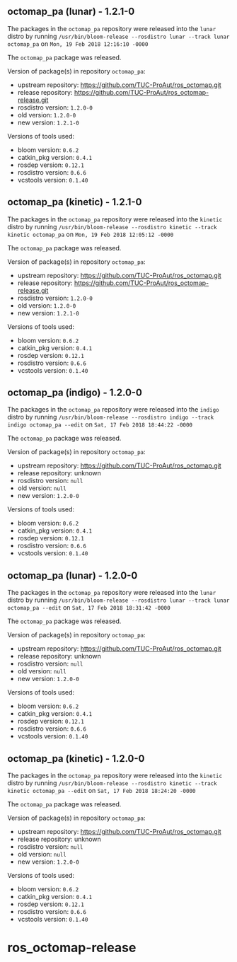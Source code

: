 ## octomap_pa (lunar) - 1.2.1-0

The packages in the `octomap_pa` repository were released into the `lunar` distro by running `/usr/bin/bloom-release --rosdistro lunar --track lunar octomap_pa` on `Mon, 19 Feb 2018 12:16:10 -0000`

The `octomap_pa` package was released.

Version of package(s) in repository `octomap_pa`:

- upstream repository: https://github.com/TUC-ProAut/ros_octomap.git
- release repository: https://github.com/TUC-ProAut/ros_octomap-release.git
- rosdistro version: `1.2.0-0`
- old version: `1.2.0-0`
- new version: `1.2.1-0`

Versions of tools used:

- bloom version: `0.6.2`
- catkin_pkg version: `0.4.1`
- rosdep version: `0.12.1`
- rosdistro version: `0.6.6`
- vcstools version: `0.1.40`


## octomap_pa (kinetic) - 1.2.1-0

The packages in the `octomap_pa` repository were released into the `kinetic` distro by running `/usr/bin/bloom-release --rosdistro kinetic --track kinetic octomap_pa` on `Mon, 19 Feb 2018 12:05:12 -0000`

The `octomap_pa` package was released.

Version of package(s) in repository `octomap_pa`:

- upstream repository: https://github.com/TUC-ProAut/ros_octomap.git
- release repository: https://github.com/TUC-ProAut/ros_octomap-release.git
- rosdistro version: `1.2.0-0`
- old version: `1.2.0-0`
- new version: `1.2.1-0`

Versions of tools used:

- bloom version: `0.6.2`
- catkin_pkg version: `0.4.1`
- rosdep version: `0.12.1`
- rosdistro version: `0.6.6`
- vcstools version: `0.1.40`


## octomap_pa (indigo) - 1.2.0-0

The packages in the `octomap_pa` repository were released into the `indigo` distro by running `/usr/bin/bloom-release --rosdistro indigo --track indigo octomap_pa --edit` on `Sat, 17 Feb 2018 18:44:22 -0000`

The `octomap_pa` package was released.

Version of package(s) in repository `octomap_pa`:

- upstream repository: https://github.com/TUC-ProAut/ros_octomap.git
- release repository: unknown
- rosdistro version: `null`
- old version: `null`
- new version: `1.2.0-0`

Versions of tools used:

- bloom version: `0.6.2`
- catkin_pkg version: `0.4.1`
- rosdep version: `0.12.1`
- rosdistro version: `0.6.6`
- vcstools version: `0.1.40`


## octomap_pa (lunar) - 1.2.0-0

The packages in the `octomap_pa` repository were released into the `lunar` distro by running `/usr/bin/bloom-release --rosdistro lunar --track lunar octomap_pa --edit` on `Sat, 17 Feb 2018 18:31:42 -0000`

The `octomap_pa` package was released.

Version of package(s) in repository `octomap_pa`:

- upstream repository: https://github.com/TUC-ProAut/ros_octomap.git
- release repository: unknown
- rosdistro version: `null`
- old version: `null`
- new version: `1.2.0-0`

Versions of tools used:

- bloom version: `0.6.2`
- catkin_pkg version: `0.4.1`
- rosdep version: `0.12.1`
- rosdistro version: `0.6.6`
- vcstools version: `0.1.40`


## octomap_pa (kinetic) - 1.2.0-0

The packages in the `octomap_pa` repository were released into the `kinetic` distro by running `/usr/bin/bloom-release --rosdistro kinetic --track kinetic octomap_pa --edit` on `Sat, 17 Feb 2018 18:24:20 -0000`

The `octomap_pa` package was released.

Version of package(s) in repository `octomap_pa`:

- upstream repository: https://github.com/TUC-ProAut/ros_octomap.git
- release repository: unknown
- rosdistro version: `null`
- old version: `null`
- new version: `1.2.0-0`

Versions of tools used:

- bloom version: `0.6.2`
- catkin_pkg version: `0.4.1`
- rosdep version: `0.12.1`
- rosdistro version: `0.6.6`
- vcstools version: `0.1.40`


# ros_octomap-release